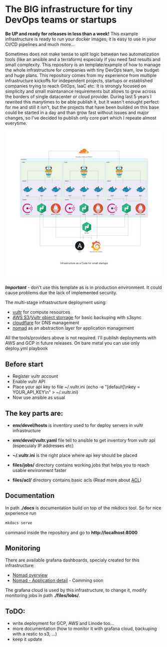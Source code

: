 The BIG infrastructure for tiny DevOps teams or startups
========================================================


**Be UP and ready for releases in less than a week!** This example infrastructure is ready to run your docker images, it is easy to use in your CI/CD pipelines and much more...


Sometimes does not make sense to split logic betwean two automatization tools (like an ansible and a terraform) especialy if you need fast results and small complexity. This repository is an template/example of how to manage the whole infrastructure for companies with tiny DevOps team, low budget and huge plans.
This repository comes from my experience from multiple infrastructure kickoffs for independent projects, startups or established companies trying to reach GitOps, IaaC etc. It is strongly focused on simplicity and small maintanance requirements but allows to grow across the borders of single datacenter or cloud provider.
During last 5 years I rewrited this manytimes to be able publish it, but It wasn't enought perfect for me and still it isn't, but the projects that have been builded on this base could be started in a day and than grow fast without issues and major changes, so I've decided to publish only core part which I repeate almost everytime.


![Schema generated by python diagrams](docs/images/infra_scheme.png)

***Important*** - don't use this template as is in production environment. It could cause problems due the lack of implemented security.

The multi-stage infrastructure deployment using:
 * [vultr](https://vultr.com) for compute resources
 * [AWS S3](https://aws.amazon.com/s3/)/[Vultr object storrage](https://www.vultr.com/products/object-storage/) for basic backuping with s3sync
 * [cloudflare](https://cloudflare.com) for DNS management
 * [nomad](https://nomadproject.io) as an abstraction layer for application management 

All the tools/providers above is not required. I'll publish deployments with AWS and GCP in future releases. On bare metal you can use only deploy.yml playbook

Before start
------------

 * Register vultr account
 * Enable vultr API
 * Place your api key to file ~/.vultr.ini (echo -e "[default]\nkey = YOUR_API_KEY\n" > ~/.vultr.ini)
 * Now use ansible as usual


The key parts are:
------------------
 * **env/devel/hosts** is inventory used to for deploy servers in vultr infrastructure
 
 * **env/devel/vultr.yaml** file tell to ansible to get inventory from vultr api (especuialy IP addresses etc)
 
 * **~/.vultr.ini** is the right place where api key should be placed

 * **files/jobs/** directory contains working jobs that helps you to reach usable environment faster

 * **files/acl/** directory contains basic acls (Read more about [ACL](README-acl.md))


Documentation
-------------

In path **./docs** is documentation build on top of the mkdocs tool. So for nice experience run 
```bash
mkdocs serve 
```
command inside the repository and go to **http://localhost:8000**


Monitoring
----------

There are available grafana dashboards, specialy created for this infrastructure:
  * [Nomad overview](https://grafana.com/grafana/dashboards/17549-cluster-overview/)
  * [Nomad - Application detail](#comming-soon) - Comming soon 

The grafana cloud is used by this infrastructure, to change it, modify monitoring jobs in path **./files/lobs/**.

ToDO:
-----

- write deployment for GCP, AWS and Linode too...
- more documentation (how to monitor it with grafana cloud, backuping with a restic to s3, ...)
- keep it update



